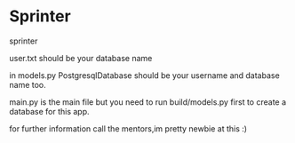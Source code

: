 # Sprinter
sprinter


user.txt should be your database name

in models.py PostgresqlDatabase should be your username and database name too.

main.py is the main file but you need to run build/models.py first to create a database for this app.

for further information call the mentors,im pretty newbie at this :)
